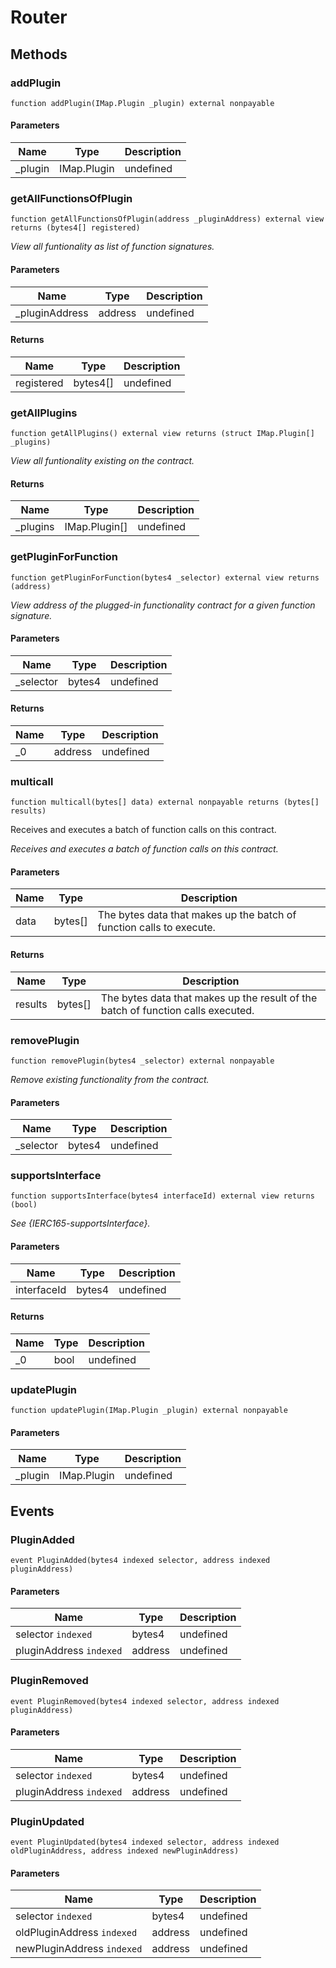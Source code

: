 # Router









## Methods

### addPlugin

```solidity
function addPlugin(IMap.Plugin _plugin) external nonpayable
```





#### Parameters

| Name | Type | Description |
|---|---|---|
| _plugin | IMap.Plugin | undefined |

### getAllFunctionsOfPlugin

```solidity
function getAllFunctionsOfPlugin(address _pluginAddress) external view returns (bytes4[] registered)
```



*View all funtionality as list of function signatures.*

#### Parameters

| Name | Type | Description |
|---|---|---|
| _pluginAddress | address | undefined |

#### Returns

| Name | Type | Description |
|---|---|---|
| registered | bytes4[] | undefined |

### getAllPlugins

```solidity
function getAllPlugins() external view returns (struct IMap.Plugin[] _plugins)
```



*View all funtionality existing on the contract.*


#### Returns

| Name | Type | Description |
|---|---|---|
| _plugins | IMap.Plugin[] | undefined |

### getPluginForFunction

```solidity
function getPluginForFunction(bytes4 _selector) external view returns (address)
```



*View address of the plugged-in functionality contract for a given function signature.*

#### Parameters

| Name | Type | Description |
|---|---|---|
| _selector | bytes4 | undefined |

#### Returns

| Name | Type | Description |
|---|---|---|
| _0 | address | undefined |

### multicall

```solidity
function multicall(bytes[] data) external nonpayable returns (bytes[] results)
```

Receives and executes a batch of function calls on this contract.

*Receives and executes a batch of function calls on this contract.*

#### Parameters

| Name | Type | Description |
|---|---|---|
| data | bytes[] | The bytes data that makes up the batch of function calls to execute. |

#### Returns

| Name | Type | Description |
|---|---|---|
| results | bytes[] | The bytes data that makes up the result of the batch of function calls executed. |

### removePlugin

```solidity
function removePlugin(bytes4 _selector) external nonpayable
```



*Remove existing functionality from the contract.*

#### Parameters

| Name | Type | Description |
|---|---|---|
| _selector | bytes4 | undefined |

### supportsInterface

```solidity
function supportsInterface(bytes4 interfaceId) external view returns (bool)
```



*See {IERC165-supportsInterface}.*

#### Parameters

| Name | Type | Description |
|---|---|---|
| interfaceId | bytes4 | undefined |

#### Returns

| Name | Type | Description |
|---|---|---|
| _0 | bool | undefined |

### updatePlugin

```solidity
function updatePlugin(IMap.Plugin _plugin) external nonpayable
```





#### Parameters

| Name | Type | Description |
|---|---|---|
| _plugin | IMap.Plugin | undefined |



## Events

### PluginAdded

```solidity
event PluginAdded(bytes4 indexed selector, address indexed pluginAddress)
```





#### Parameters

| Name | Type | Description |
|---|---|---|
| selector `indexed` | bytes4 | undefined |
| pluginAddress `indexed` | address | undefined |

### PluginRemoved

```solidity
event PluginRemoved(bytes4 indexed selector, address indexed pluginAddress)
```





#### Parameters

| Name | Type | Description |
|---|---|---|
| selector `indexed` | bytes4 | undefined |
| pluginAddress `indexed` | address | undefined |

### PluginUpdated

```solidity
event PluginUpdated(bytes4 indexed selector, address indexed oldPluginAddress, address indexed newPluginAddress)
```





#### Parameters

| Name | Type | Description |
|---|---|---|
| selector `indexed` | bytes4 | undefined |
| oldPluginAddress `indexed` | address | undefined |
| newPluginAddress `indexed` | address | undefined |



